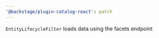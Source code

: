 ```yaml
---
'@backstage/plugin-catalog-react': patch
---
```


`EntityLifecycleFilter` loads data using the facets endpoint
